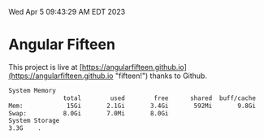 Wed Apr  5 09:43:29 AM EDT 2023

# Angular Fifteen


This project is live at [https://angularfifteen.github.io](https://angularfifteen.github.io "fifteen!") thanks to Github.

```bash
System Memory
               total        used        free      shared  buff/cache   available
Mem:            15Gi       2.1Gi       3.4Gi       592Mi       9.8Gi        12Gi
Swap:          8.0Gi       7.0Mi       8.0Gi
System Storage
3.3G	.
